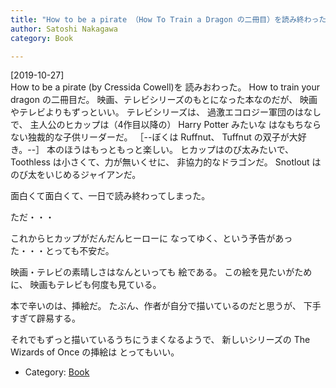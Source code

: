 ```yaml
---
title: "How to be a pirate （How To Train a Dragon の二冊目）を読み終わった。Hiccup はのび太みたい、Toothless はスネ夫のネコみたい"
author: Satoshi Nakagawa
category: Book

---
```


[2019-10-27]  
 How to be a pirate  (by Cressida Cowell)を
読みおわった。
How to train your dragon の二冊目だ。
映画、テレビシリーズのもとになった本なのだが、
映画やテレビよりもずっといい。
テレビシリーズは、
過激エコロジー軍団のはなしで、
主人公のヒカップは（4作目以降の） Harry Potter みたいな
はなもちならない独裁的な子供リーダーだ。
［--ぼくは Ruffnut、 Tuffnut の双子が大好き。--］
本のほうはもっともっと楽しい。
ヒカップはのび太みたいで、
Toothless は小さくて、力が無いくせに、
非協力的なドラゴンだ。
Snotlout はのび太をいじめるジャイアンだ。

 面白くて面白くて、一日で読み終わってしまった。

 ただ・・・

 これからヒカップがだんだんヒーローに
なってゆく、という予告があった・・・とっても不安だ。

<!--more-->

 映画・テレビの素晴しさはなんといっても
絵である。
この絵を見たいがために、
映画もテレビも何度も見ている。

 本で辛いのは、挿絵だ。
たぶん、作者が自分で描いているのだと思うが、
下手すぎて辟易する。

 それでもずっと描いているうちにうまくなるようで、
新しいシリーズの The Wizards of Once の挿絵は
とってもいい。

- Category: [Book](categories.html#Book)

